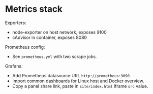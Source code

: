 # Metrics stack

Exporters:
- node-exporter on host network, exposes 9100
- cAdvisor in container, exposes 8080

Prometheus config:
- See `prometheus.yml` with two scrape jobs.

Grafana:
- Add Prometheus datasource URL `http://prometheus:9090`
- Import common dashboards for Linux host and Docker overview.
- Copy a panel share link, paste in `site/index.html` iframe `src` value.
